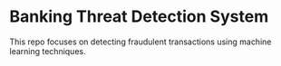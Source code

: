 # Banking Threat Detection System
This repo focuses on detecting fraudulent transactions using machine learning techniques. 
